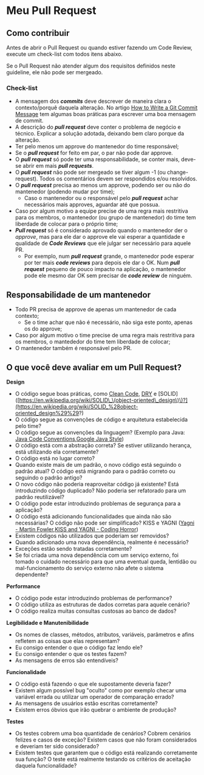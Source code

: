 # Meu Pull Request

## Como contribuir 

Antes de abrir o Pull Request ou quando estiver fazendo um Code Review, execute um check-list com todos itens abaixo.

Se o Pull Request não atender algum dos requisitos definidos neste guideline, ele não pode ser mergeado.

### Check-list

* A mensagem dos _**commits**_ deve descrever de maneira clara o contexto/porquê daquela alteração. No artigo [How to Write a Git Commit Message](https://chris.beams.io/posts/git-commit/) tem algumas boas práticas para escrever uma boa mensagem de commit.
* A descrição do _**pull request**_ deve conter o problema de negócio e técnico. Explicar a solução adotada, deixando bem claro porque da alteração.
* Ter pelo menos um approve do mantenedor do time responsável;
* Se o _**pull request**_ for feito em par, o par não pode dar approve.
* O _**pull request**_ só pode ter uma responsabilidade, se conter mais, deve-se abrir em mais _**pull requests**_.
* O _**pull request**_ não pode ser mergeado se tiver algum -1 \(ou change-request\). Todos os comentários devem ser respondidos e/ou resolvidos.
* O _**pull request**_ precisa ao menos um approve, podendo ser ou não do mantenedor \(podendo mudar por time\);
  * Caso o mantenedor ou o responsável pelo _**pull request**_ achar necessários mais approves, aguardar até que possua.
* Caso por algum motivo a equipe precise de uma regra mais restritiva para os membros, o mantenedor \(ou grupo de mantenedor\) do time tem liberdade de colocar para o próprio time;
* _**Pull request**_ só é considerado aprovado quando o mantenedor der o _approve_, mas para ele dar o approve ele vai esperar a quantidade e qualidade de _**Code Reviews**_ que ele julgar ser necessário para aquele PR.
  * Por exemplo, num _**pull request**_ grande, o mantenedor pode esperar por ter mais _**code reviews**_  para depois ele dar o OK. Num _**pull request**_ pequeno de pouco impacto na aplicação, o mantenedor pode ele mesmo dar OK sem precisar de _**code review**_ de ninguém.

## Responsabilidade de um mantenedor

* Todo PR precisa de approve de apenas um mantenedor de cada contexto;
  * Se o time achar que não é necessário, não siga este ponto, apenas os do approve;
* Caso por algum motivo o time precise de uma regra mais restritiva para os membros, o mantededor do time tem liberdade de colocar;
* O mantenedor também é responsável pelo PR.

## O que você deve avaliar em um Pull Request?

**Design**

* O código segue boas práticas, como [Clean Code](https://de.wikipedia.org/wiki/Clean_Code), [DRY](https://en.wikipedia.org/wiki/Don't_repeat_yourself) e \[SOLID\]\([https://en.wikipedia.org/wiki/SOLID\_\(object-oriented\_design\)\)?](https://en.wikipedia.org/wiki/SOLID_%28object-oriented_design%29%29?)
* O código segue as convenções de código e arquitetura estabelecida pelo time?
* O código segue as convenções da linguagem? \(Exemplo para Java: [Java Code Conventions](http://www.oracle.com/technetwork/java/codeconventions-150003.pdf),[Google Java Style](https://google.github.io/styleguide/javaguide.html)\)
* O código está com a abstração correta? Se estiver utilizando herança, está utilizando ela corretamente?
* O código está no lugar correto?
* Quando existe mais de um padrão, o novo código está seguindo o padrão atual? O código está migrando para o padrão correto ou seguindo o padrão antigo?
* O novo código não poderia reaproveitar código já existente? Está introduzindo código duplicado? Não poderia ser refatorado para um padrão reutilizável?
* O código pode estar introduzindo problemas de segurança para a aplicação?
* O código está adicionando funcionalidades que ainda não são necessárias? O código não pode ser simplificado? KISS e YAGNI \([Yagni - Martin Fowler](http://martinfowler.com/bliki/Yagni.html),[KISS and YAGNI - Coding Horror](http://blog.codinghorror.com/kiss-and-yagni/)\)
* Existem códigos não utilizados que poderiam ser removidos?
* Quando adicionado uma nova dependência, realmente é necessário?
* Exceções estão sendo tratadas corretamente?
* Se foi criada uma nova dependência com um serviço externo, foi tomado o cuidado necessário para que uma eventual queda, lentidão ou mal-funcionamento do serviço externo não afete o sistema dependente?

**Performance**

* O código pode estar introduzindo problemas de performance?
* O código utiliza as estruturas de dados corretas para aquele cenário?
* O código realiza muitas consultas custosas ao banco de dados?

**Legibilidade e Manutenibilidade**

* Os nomes de classes, métodos, atributos, variáveis, parâmetros e afins refletem as coisas que elas representam?
* Eu consigo entender o que o código faz lendo ele?
* Eu consigo entender o que os testes fazem?
* As mensagens de erros são entendíveis?

**Funcionalidade**

* O código está fazendo o que ele supostamente deveria fazer?
* Existem algum possível bug "oculto" como por exemplo checar uma variável errada ou utilizar um operador de comparação errado?
* As mensagens de usuários estão escritas corretamente?
* Existem erros óbvios que irão quebrar o ambiente de produção?

**Testes**

* Os testes cobrem uma boa quantidade de cenários? Cobrem cenários felizes e casos de exceção? Existem casos que não foram considerados e deveriam ter sido considerado?
* Existem testes que garantem que o código está realizando corretamente sua função? O teste está realmente testando os critérios de aceitação daquela funcionalidade?



